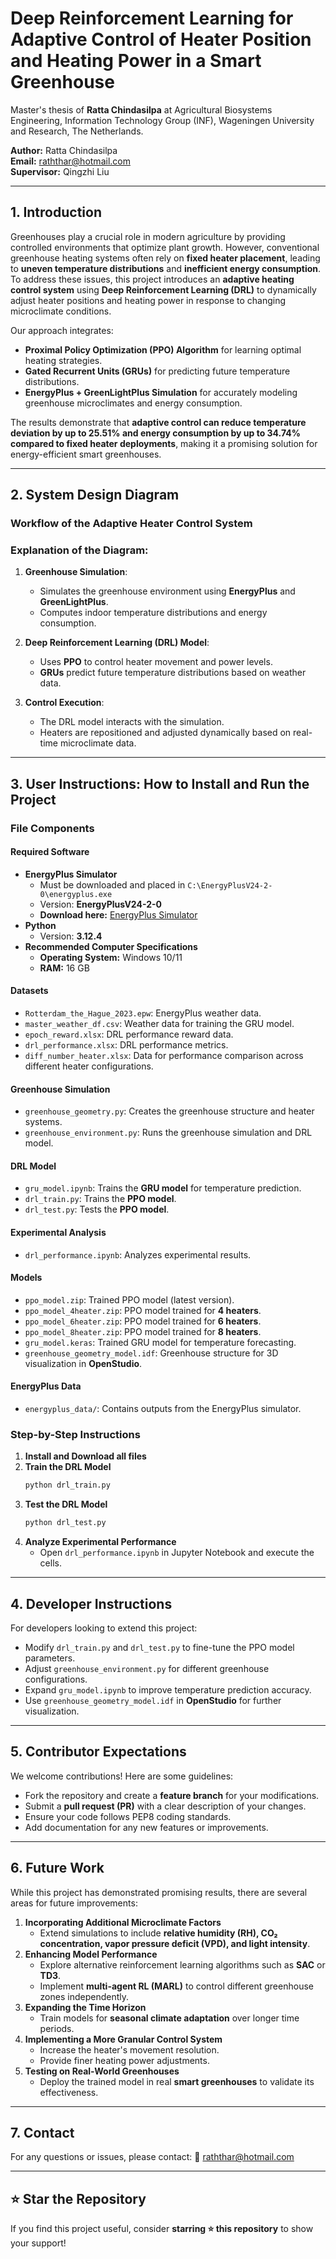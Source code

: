 # Deep Reinforcement Learning for Adaptive Control of Heater Position and Heating Power in a Smart Greenhouse
Master's thesis of **Ratta Chindasilpa** at Agricultural Biosystems Engineering, Information Technology Group (INF), Wageningen University and Research, The Netherlands.

**Author:** Ratta Chindasilpa  
**Email:** [raththar@hotmail.com](mailto:raththar@hotmail.com)  
**Supervisor:** Qingzhi Liu

---

## 1. Introduction

Greenhouses play a crucial role in modern agriculture by providing controlled environments that optimize plant growth. However, conventional greenhouse heating systems often rely on **fixed heater placement**, leading to **uneven temperature distributions** and **inefficient energy consumption**. To address these issues, this project introduces an **adaptive heating control system** using **Deep Reinforcement Learning (DRL)** to dynamically adjust heater positions and heating power in response to changing microclimate conditions.

Our approach integrates:
- **Proximal Policy Optimization (PPO) Algorithm** for learning optimal heating strategies.
- **Gated Recurrent Units (GRUs)** for predicting future temperature distributions.
- **EnergyPlus + GreenLightPlus Simulation** for accurately modeling greenhouse microclimates and energy consumption.

The results demonstrate that **adaptive control can reduce temperature deviation by up to 25.51% and energy consumption by up to 34.74% compared to fixed heater deployments**, making it a promising solution for energy-efficient smart greenhouses.

---

## 2. System Design Diagram

### Workflow of the Adaptive Heater Control System

### **Explanation of the Diagram:**
1. **Greenhouse Simulation**: 
   - Simulates the greenhouse environment using **EnergyPlus** and **GreenLightPlus**.
   - Computes indoor temperature distributions and energy consumption.
   
2. **Deep Reinforcement Learning (DRL) Model**:
   - Uses **PPO** to control heater movement and power levels.
   - **GRUs** predict future temperature distributions based on weather data.
   
3. **Control Execution**:
   - The DRL model interacts with the simulation.
   - Heaters are repositioned and adjusted dynamically based on real-time microclimate data.

---

## 3. User Instructions: How to Install and Run the Project

### **File Components**
#### **Required Software**
- **EnergyPlus Simulator**
  - Must be downloaded and placed in `C:\EnergyPlusV24-2-0\energyplus.exe`
  - Version: **EnergyPlusV24-2-0**
  - **Download here:** [EnergyPlus Simulator](https://energyplus.net/downloads)
- **Python**
  - Version: **3.12.4**
- **Recommended Computer Specifications**
  - **Operating System:** Windows 10/11
  - **RAM:** 16 GB

#### **Datasets**
- `Rotterdam_the_Hague_2023.epw`: EnergyPlus weather data.
- `master_weather_df.csv`: Weather data for training the GRU model.
- `epoch_reward.xlsx`: DRL performance reward data.
- `drl_performance.xlsx`: DRL performance metrics.
- `diff_number_heater.xlsx`: Data for performance comparison across different heater configurations.

#### **Greenhouse Simulation**
- `greenhouse_geometry.py`: Creates the greenhouse structure and heater systems.
- `greenhouse_environment.py`: Runs the greenhouse simulation and DRL model.

#### **DRL Model**
- `gru_model.ipynb`: Trains the **GRU model** for temperature prediction.
- `drl_train.py`: Trains the **PPO model**.
- `drl_test.py`: Tests the **PPO model**.

#### **Experimental Analysis**
- `drl_performance.ipynb`: Analyzes experimental results.

#### **Models**
- `ppo_model.zip`: Trained PPO model (latest version).
- `ppo_model_4heater.zip`: PPO model trained for **4 heaters**.
- `ppo_model_6heater.zip`: PPO model trained for **6 heaters**.
- `ppo_model_8heater.zip`: PPO model trained for **8 heaters**.
- `gru_model.keras`: Trained GRU model for temperature forecasting.
- `greenhouse_geometry_model.idf`: Greenhouse structure for 3D visualization in **OpenStudio**.

#### **EnergyPlus Data**
- `energyplus_data/`: Contains outputs from the EnergyPlus simulator.

### **Step-by-Step Instructions**
1. **Install and Download all files**
2. **Train the DRL Model**
   ```sh
   python drl_train.py
   ```
3. **Test the DRL Model**
   ```sh
   python drl_test.py
   ```
4. **Analyze Experimental Performance**
   - Open `drl_performance.ipynb` in Jupyter Notebook and execute the cells.

---

## 4. Developer Instructions

For developers looking to extend this project:
- Modify `drl_train.py` and `drl_test.py` to fine-tune the PPO model parameters.
- Adjust `greenhouse_environment.py` for different greenhouse configurations.
- Expand `gru_model.ipynb` to improve temperature prediction accuracy.
- Use `greenhouse_geometry_model.idf` in **OpenStudio** for further visualization.

---

## 5. Contributor Expectations

We welcome contributions! Here are some guidelines:
- Fork the repository and create a **feature branch** for your modifications.
- Submit a **pull request (PR)** with a clear description of your changes.
- Ensure your code follows PEP8 coding standards.
- Add documentation for any new features or improvements.

---

## 6. Future Work

While this project has demonstrated promising results, there are several areas for future improvements:
1. **Incorporating Additional Microclimate Factors**
   - Extend simulations to include **relative humidity (RH), CO₂ concentration, vapor pressure deficit (VPD), and light intensity**.
2. **Enhancing Model Performance**
   - Explore alternative reinforcement learning algorithms such as **SAC** or **TD3**.
   - Implement **multi-agent RL (MARL)** to control different greenhouse zones independently.
3. **Expanding the Time Horizon**
   - Train models for **seasonal climate adaptation** over longer time periods.
4. **Implementing a More Granular Control System**
   - Increase the heater's movement resolution.
   - Provide finer heating power adjustments.
5. **Testing on Real-World Greenhouses**
   - Deploy the trained model in real **smart greenhouses** to validate its effectiveness.

---

## 7. Contact
For any questions or issues, please contact:
📧 [raththar@hotmail.com](mailto:raththar@hotmail.com)

---

## ⭐ Star the Repository
If you find this project useful, consider **starring ⭐ this repository** to show your support!
